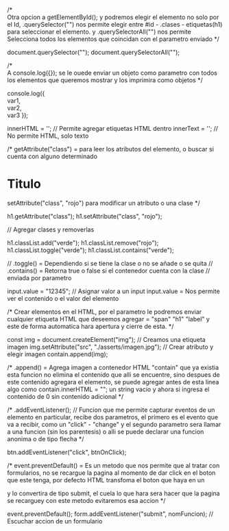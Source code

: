 /*  
    Otra opcion a getElementById(); y podremos elegir el elemento no solo por 
    el Id, .querySelector("") nos permite elegir entre #id - .clases - etiquetas(h1)
    para seleccionar el elemento. y .querySelectorAll("") nos permite Selecciona todos los elementos que coincidan con el parametro enviado
*/

document.querySelector(""); 
document.querySelectorAll(""); 

/*  
    A console.log({}); se le ouede enviar un objeto como parametro con todos 
    los elementos que queremos mostrar y los imprimira como objetos 
*/

console.log({   
    var1,       
    var2,       
    var3
});

innerHTML = ''; // Permite agregar etiquetas HTML dentro 
innerText = ''; // No permite HTML, solo texto

/*
    getAttribute("class") = para leer los atributos del elemento, o buscar si 
    cuenta con alguno determinado <h1 class="verde">Titulo</h1> 
    setAttribute("class", "rojo") para modificar un atributo o una clase
*/

h1.getAttribute("class"); 
h1.setAttribute("class", "rojo");

// Agregar clases y removerlas 

h1.classList.add("verde");
h1.classList.remove("rojo");
h1.classList.toggle("verde"); 
h1.classList.contains("verde"); 

// .toggle() = Dependiendo si se tiene la clase o no se añade o se quita
// .contains() = Retorna true o false si el contenedor cuenta con la clase 
// enviada por parametro 

input.value = "12345"; // Asignar valor a un input
input.value = Nos permite ver el contenido o el valor del elemento

/* 
    Crear elementos en el HTML, por el parametro le podremos enviar cualquier
    etiqueta HTML que deseemos agregar = "span" "h1" "label" y este de forma
    automatica hara apertura y cierre de esta. 
*/

const img = document.createElement("img"); // Creamos una etiqueta imagen
img.setAttribute("src", "./asserts/imagen.jpg"); // Crear atributo y elegir imagen
contain.append(img); 

/* 
    .append() = Agrega imagen a contenedor HTML "contain" que ya existia
    esta funcion no elimina el contenido que alli se encuentre, sino despues de 
    este contenido agregara el elemento, se puede agregar antes de esta linea 
    algo como contain.innerHTML = ""; un string vacio y ahora si ingresa el 
    contenido de 0 sin contenido adicional
*/

/* 
    .addEventListener(); // Funcion que me permite capturar eventos de un 
    elemento en particular, recibe dos parametros, el primero es el evento
    que va a recibir, como un "click" - "change" y el segundo parametro sera
    llamar a una funcion (sin los parentesis) o alli se puede declarar una funcion
    anonima o de tipo flecha
*/

btn.addEventListener("click", btnOnClick);

/*
    event.preventDefault() = Es un metodo que nos permite que al tratar con 
    formularios, no se recargue la pagina al momento de dar click en el boton 
    que este tenga, por defecto HTML transfoma el boton que haya en un <form>
    y lo convertira de tipo submit, el cuela lo que hara sera hacer que la pagina 
    se recarguey con este metodo evitaremos esa accion
*/

event.preventDefault();
form.addEventListener("submit", nomFuncion);  // Escuchar accion de un formulario

